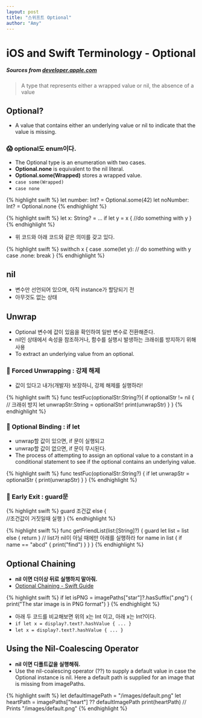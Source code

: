 ```yaml
---
layout: post
title: "스위프트 Optional"
author: "Amy"
---
```


# iOS and Swift Terminology - Optional
##### Sources from [developer.apple.com](https://developer.apple.com/documentation/swift/optional)

> A type that represents either a wrapped value or nil, the absence of a value

## Optional?
- A value that contains either an underlying value or nil to indicate that the value is missing.

### 😱 optional도 enum이다.
- The Optional type is an enumeration with two cases. 
- **Optional.none** is equivalent to the nil literal. 
- **Optional.some(Wrapped)** stores a wrapped value. 
- `case some(Wrapped)`
- `case none`

{% highlight swift %}
let number: Int? = Optional.some(42)
let noNumber: Int? = Optional.none
{% endhighlight %}

{% highlight swift %}
let x: String? = ...
if let y = x { //do something with y }
{% endhighlight %}

- 위 코드와 아래 코드와 같은 의미를 갖고 있다.

{% highlight swift %}
swithch x {
	case .some(let y): // do something with y
	case .none: break 
}
{% endhighlight %}

## nil
- 변수만 선언되어 있으며, 아직 instance가 할당되기 전
- 아무것도 없는 상태

## Unwrap
- Optional 변수에 값이 있음을 확인하여 일반 변수로 전환해준다.
- nil인 상태에서 속성을 참조하거나, 함수를 실행시 발생하는 크래쉬를 방지하기 위해 사용
- To extract an underlying value from an optional.

### 🤡 Forced Unwrapping : 강제 해제 
- 값이 있다고 내가(개발자) 보장하니, 강제 해제를 실행하라!

{% highlight swift %}
func testFuc(optionalStr:String?){
	if optionalStr != nil { // 크래쉬 방지		let unwrapStr:String = optionalStr! 
		print(unwrapStr)	}
}
{% endhighlight %}

 
### 🤡 Optional Binding : if let
- unwrap할 값이 있으면, if 문이 실행되고
- unwrap할 값이 없으면, if 문이 무시된다.
- The process of attempting to assign an optional value to a constant in a conditional statement to see if the optional contains an underlying value.

{% highlight swift %}
func testFuc(optionalStr:String?) {	if let unwrapStr = optionalStr {       print(unwrapStr)    }}
{% endhighlight %}

### 🤡 Early Exit : guard문

{% highlight swift %}
guard 조건값 else {		//조건값이 거짓일때 실행}
{% endhighlight %}

{% highlight swift %}
func getFriendList(list:[String]?) {	guard let list = list else { return }
	// list가 nil이 아닐 때에만 아래를 실행하라
	for name in list {
		if name == "abcd" {
			print("find")    	}
    }
 }
{% endhighlight %}

## Optional Chaining
- **nil 이면 더이상 뒤로 실행하지 말아줘.**
- [Optional Chaining - Swift Guide](https://developer.apple.com/library/content/documentation/Swift/Conceptual/Swift_Programming_Language/OptionalChaining.html#//apple_ref/doc/uid/TP40014097-CH21-ID245)

{% highlight swift %}
if let isPNG = imagePaths["star"]?.hasSuffix(".png") {
    print("The star image is in PNG format")
}
{% endhighlight %}

- 아래 두 코드를 비교해보면 위의 x는 Int 이고, 아래 x는 Int?이다.
- `if let x = display?.text?.hashValue { ... }`
- `let x = display?.text?.hashValue { ... }`

## Using the Nil-Coalescing Operator
- **nil 이면 디폴트값을 실행해줘.**
- Use the nil-coalescing operator (??) to supply a default value in case the Optional instance is nil. Here a default path is supplied for an image that is missing from imagePaths.

{% highlight swift %}
let defaultImagePath = "/images/default.png"
let heartPath = imagePaths["heart"] ?? defaultImagePath
print(heartPath)
// Prints "/images/default.png"
{% endhighlight %}